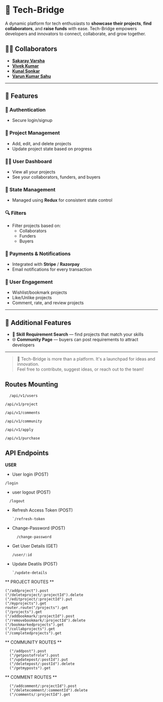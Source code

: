 # 🚀 Tech-Bridge

A dynamic platform for tech enthusiasts to **showcase their projects**, **find collaborators**, and **raise funds** with ease. Tech-Bridge empowers developers and innovators to connect, collaborate, and grow together.

## 👨‍💻 Collaborators


- [**Sakaray Varsha**](https://github.com/Varshasakaray)  
- [**Vivek Kumar**](https://github.com/thefearlesscoder)  
- [**Kunal Sonkar**](https://github.com/Kunalsonkar07)  
- [**Varun Kumar Sahu**](https://github.com/vks-07)

---

## 🌟 Features

### 🔐 Authentication
- Secure login/signup

### 🧰 Project Management
- Add, edit, and delete projects  
- Update project state based on progress

### 🧑‍💼 User Dashboard
- View all your projects  
- See your collaborators, funders, and buyers

### 🧠 State Management
- Managed using **Redux** for consistent state control

### 🔍 Filters
- Filter projects based on:
  - Collaborators
  - Funders
  - Buyers

### 💸 Payments & Notifications
- Integrated with **Stripe** / **Razorpay**
- Email notifications for every transaction

### 💖 User Engagement
- Wishlist/bookmark projects  
- Like/Unlike projects  
- Comment, rate, and review projects

---

## 🧪 Additional Features

- 🔎 **Skill Requirement Search** — find projects that match your skills  
- 🌐 **Community Page** — buyers can post requirements to attract developers

---

> 🎯 Tech-Bridge is more than a platform. It's a launchpad for ideas and innovation.  
Feel free to contribute, suggest ideas, or reach out to the team!

## Routes Mounting
```
  /api/v1/users
```
```
/api/v1/project
```
```
/api/v1/comments
```
```
/api/v1/community
```
```
/api/v1/apply
```
```
/api/v1/purchase
```

## API Endpoints

**USER**

- User login (POST)
```
/login
```
- user logout (POST)
```
  /logout
```
- Refresh Access Token (POST)
  ```
  `/refresh-token
  ```
- Change-Password (POST)
  ```
    /change-password
  ```
- Get User Details (GET)
  ```
  /user/:id
  ```
- Update Deatils (POST)
    ```
    `/update-details
    ```
** PROJECT ROUTES **

```
("/addproject").post
("/deleteproject/:projectId").delete
("/editproject/:projectId").put
("/myprojects").get
router.route("/projects").get
("/projects").get
("/addbookmark/:projectId").post
("/removebookmark/:projectId").delete
("/bookmarkedprojects").get
("/collabprojects").get
("/completedprojects").get
```

** COMMUNITY ROUTES **

```
  ("/addpost").post
  ("/getpostofrole").post
  ("/updatepost/:postId").put
  ("/deletepost/:postId").delete
  ("/getmyposts").get
```
** COMMENT ROUTES **

```
  ("/addcomment/:projectId").post
  ("/deletecomment/:commentId").delete
  ("/comments/:projectId").get
```

